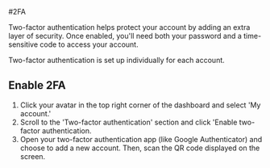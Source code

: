 #2FA 

Two-factor authentication helps protect your account by adding an extra layer of security. 
Once enabled, you'll need both your password and a time-sensitive code to access your account.

Two-factor authentication is set up individually for each account.



## Enable 2FA

1. Click your avatar in the top right corner of the dashboard and select 'My account.'
2. Scroll to the 'Two-factor authentication' section and click 'Enable two-factor authentication.
3. Open your two-factor authentication app (like Google Authenticator) and choose to add a new account. Then, scan the QR code displayed on the screen.
